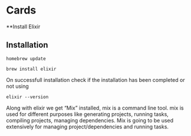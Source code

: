 # Cards

**Install Elixir

## Installation

```
homebrew update
```

```
brew install elixir
```
On successfull installation check if the installation has been completed or not using 
```
elixir --version
```
Along with elixir we get “Mix” installed, mix is a command line tool. mix is used for different purposes like generating projects, running tasks, compiling projects, managing dependencies.
Mix is going to be used extensively for managing project/dependencies and running tasks.
